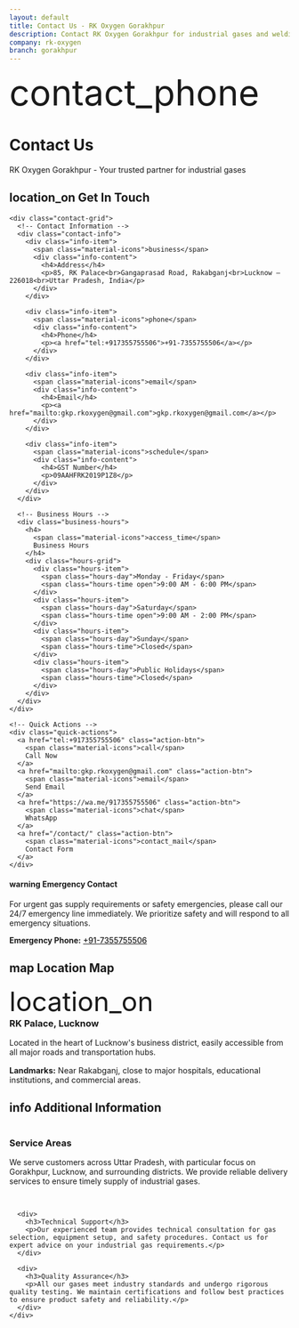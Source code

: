 ```yaml
---
layout: default
title: Contact Us - RK Oxygen Gorakhpur
description: Contact RK Oxygen Gorakhpur for industrial gases and welding supplies. Get in touch for inquiries, orders, and support.
company: rk-oxygen
branch: gorakhpur
---
```


<div class="mui-hero">
  <div class="mui-hero-content">
    <div class="mui-hero-icon">
      <span class="material-icons" style="font-size: 4rem;">contact_phone</span>
    </div>
    <h1 class="mui-hero-title">Contact Us</h1>
    <p class="mui-hero-subtitle">RK Oxygen Gorakhpur - Your trusted partner for industrial gases</p>
  </div>
</div>

<div class="content-section">
  <div class="mui-card">
    <h2>
      <span class="material-icons">location_on</span>
      Get In Touch
    </h2>

    <div class="contact-grid">
      <!-- Contact Information -->
      <div class="contact-info">
        <div class="info-item">
          <span class="material-icons">business</span>
          <div class="info-content">
            <h4>Address</h4>
            <p>85, RK Palace<br>Gangaprasad Road, Rakabganj<br>Lucknow – 226018<br>Uttar Pradesh, India</p>
          </div>
        </div>

        <div class="info-item">
          <span class="material-icons">phone</span>
          <div class="info-content">
            <h4>Phone</h4>
            <p><a href="tel:+917355755506">+91-7355755506</a></p>
          </div>
        </div>

        <div class="info-item">
          <span class="material-icons">email</span>
          <div class="info-content">
            <h4>Email</h4>
            <p><a href="mailto:gkp.rkoxygen@gmail.com">gkp.rkoxygen@gmail.com</a></p>
          </div>
        </div>

        <div class="info-item">
          <span class="material-icons">schedule</span>
          <div class="info-content">
            <h4>GST Number</h4>
            <p>09AAHFRK2019P1Z8</p>
          </div>
        </div>
      </div>

      <!-- Business Hours -->
      <div class="business-hours">
        <h4>
          <span class="material-icons">access_time</span>
          Business Hours
        </h4>
        <div class="hours-grid">
          <div class="hours-item">
            <span class="hours-day">Monday - Friday</span>
            <span class="hours-time open">9:00 AM - 6:00 PM</span>
          </div>
          <div class="hours-item">
            <span class="hours-day">Saturday</span>
            <span class="hours-time open">9:00 AM - 2:00 PM</span>
          </div>
          <div class="hours-item">
            <span class="hours-day">Sunday</span>
            <span class="hours-time">Closed</span>
          </div>
          <div class="hours-item">
            <span class="hours-day">Public Holidays</span>
            <span class="hours-time">Closed</span>
          </div>
        </div>
      </div>
    </div>

    <!-- Quick Actions -->
    <div class="quick-actions">
      <a href="tel:+917355755506" class="action-btn">
        <span class="material-icons">call</span>
        Call Now
      </a>
      <a href="mailto:gkp.rkoxygen@gmail.com" class="action-btn">
        <span class="material-icons">email</span>
        Send Email
      </a>
      <a href="https://wa.me/917355755506" class="action-btn">
        <span class="material-icons">chat</span>
        WhatsApp
      </a>
      <a href="/contact/" class="action-btn">
        <span class="material-icons">contact_mail</span>
        Contact Form
      </a>
    </div>
  </div>

  <!-- Emergency Contact -->
  <div class="emergency-contact">
    <h4>
      <span class="material-icons">warning</span>
      Emergency Contact
    </h4>
    <p>For urgent gas supply requirements or safety emergencies, please call our 24/7 emergency line immediately. We prioritize safety and will respond to all emergency situations.</p>
    <p><strong>Emergency Phone:</strong> <a href="tel:+917355755506" style="color: var(--accent-danger); font-weight: 500;">+91-7355755506</a></p>
  </div>

  <!-- Map Section -->
  <div class="mui-card map-section">
    <h2>
      <span class="material-icons">map</span>
      Location Map
    </h2>
    <div class="map-placeholder">
      <span class="material-icons" style="font-size: 3rem; color: var(--text-secondary); margin-bottom: 1rem;">location_on</span>
      <h3 style="margin: 0 0 1rem 0; color: var(--text);">RK Palace, Lucknow</h3>
      <p>Located in the heart of Lucknow's business district, easily accessible from all major roads and transportation hubs.</p>
      <p style="margin: 1rem 0 0 0; font-size: 0.9rem;">
        <strong>Landmarks:</strong> Near Rakabganj, close to major hospitals, educational institutions, and commercial areas.
      </p>
    </div>
  </div>

  <!-- Additional Information -->
  <div class="mui-card">
    <h2>
      <span class="material-icons">info</span>
      Additional Information
    </h2>
    <div style="display: grid; gap: 1rem;">
      <div>
        <h3>Service Areas</h3>
        <p>We serve customers across Uttar Pradesh, with particular focus on Gorakhpur, Lucknow, and surrounding districts. We provide reliable delivery services to ensure timely supply of industrial gases.</p>
      </div>

      <div>
        <h3>Technical Support</h3>
        <p>Our experienced team provides technical consultation for gas selection, equipment setup, and safety procedures. Contact us for expert advice on your industrial gas requirements.</p>
      </div>

      <div>
        <h3>Quality Assurance</h3>
        <p>All our gases meet industry standards and undergo rigorous quality testing. We maintain certifications and follow best practices to ensure product safety and reliability.</p>
      </div>
    </div>
  </div>
</div>

<script>
  // Simple analytics tracking (sessionStorage only)
  window.RKAnalytics = {
    trackPageView: function(page) {
      const data = {
        page: page || location.pathname,
        timestamp: new Date().toISOString(),
        referrer: document.referrer ? new URL(document.referrer).hostname : 'direct'
      };
      console.log('Page View:', data);
      this.storeEvent('pageview', data);
    },
    storeEvent: function(type, data) {
      try {
        const events = JSON.parse(sessionStorage.getItem('rk_analytics') || '[]');
        events.push({type: type, data});
        if (events.length > 50) events.shift();
        sessionStorage.setItem('rk_analytics', JSON.stringify(events));
      } catch (e) {
        console.warn('Analytics storage failed:', e);
      }
    }
  };

  // Track page view
  RKAnalytics.trackPageView();
</script>
